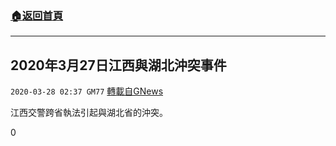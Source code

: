 ###  [:house:返回首頁](https://github.com/ourhimalayas/txt)
---

## 2020年3月27日江西與湖北沖突事件
`2020-03-28 02:37 GM77` [轉載自GNews](https://gnews.org/zh-hant/154953/)

江西交警跨省執法引起與湖北省的沖突。

0

